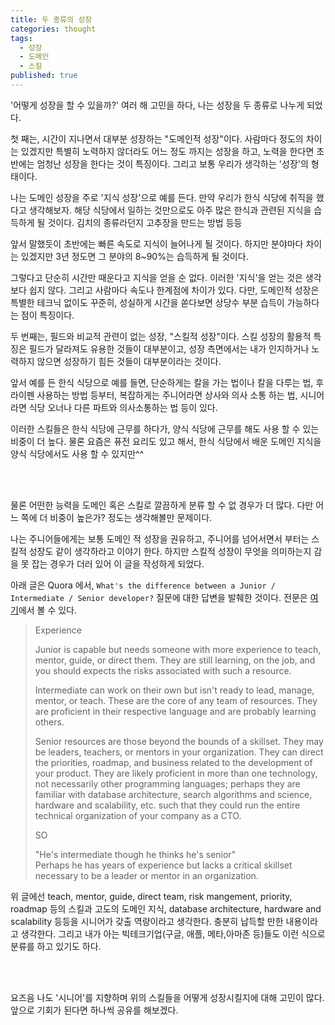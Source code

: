 ```yaml
---
title: 두 종류의 성장
categories: thought
tags:
  - 성장
  - 도메인
  - 스킬
published: true
---
```


'어떻게 성장을 할 수 있을까?' 여러 해 고민을 하다, 나는 성장을 두 종류로 나누게 되었다.

첫 째는, 시간이 지나면서 대부분 성장하는 "도메인적 성장"이다. 사람마다 정도의 차이는 있겠지만 특별히 노력하지 않더라도 어느 정도 까지는 성장을 하고, 노력을 한다면 초반에는 엄청난 성장을 한다는 것이 특징이다. 그리고 보통 우리가 생각하는 '성장'의 형태이다.

나는 도메인 성장을 주로 '지식 성장'으로 예를 든다. 만약 우리가 한식 식당에 취직을 했다고 생각해보자. 해당 식당에서 일하는 것만으로도 아주 많은 한식과 관련된 지식을 습득하게 될 것이다. 김치의 종류라던지 고추장을 만드는 방법 등등

앞서 말했듯이 초반에는 빠른 속도로 지식이 늘어나게 될 것이다. 하지만 분야마다 차이는 있겠지만 3년 정도면 그 분야의 8~90%는 습득하게 될 것이다.

그렇다고 단순히 시간만 때운다고 지식을 얻을 순 없다. 이러한 '지식'을 얻는 것은 생각보다 쉽지 않다. 그리고 사람마다 속도나 한계점에 차이가 있다. 다만, 도메인적 성장은 특별한 테크닉 없이도 꾸준히, 성실하게 시간을 쏟다보면 상당수 부분 습득이 가능하다는 점이 특징이다.

두 번째는, 필드와 비교적 관련이 없는 성장, "스킬적 성장"이다. 스킬 성장의 활용적 특징은 필드가 달라져도 유용한 것들이 대부분이고, 성장 측면에서는 내가 인지하거나 노력하지 않으면 성장하기 힘든 것들이 대부분이라는 것이다.

앞서 예를 든 한식 식당으로 예를 들면, 단순하게는 칼을 가는 법이나 칼을 다루는 법, 후라이펜 사용하는 방법 등부터, 복잡하게는 주니어라면 상사와 의사 소통 하는 법, 시니어라면 식당 오너나 다른 파트와 의사소통하는 법 등이 있다.

이러한 스킬들은 한식 식당에 근무를 하다가, 양식 식당에 근무를 해도 사용 할 수 있는 비중이 더 높다. 물론 요즘은 퓨전 요리도 있고 해서, 한식 식당에서 배운 도메인 지식을 양식 식당에서도 사용 할 수 있지만^^

<br><br>

물론 어떤한 능력을 도메인 혹은 스킬로 깔끔하게 분류 할 수 없 경우가 더 많다. 다만 어느 쪽에 더 비중이 높은가? 정도는 생각해볼만 문제이다.

나는 주니어들에게는 보통 도메인 적 성장을 권유하고, 주니어를 넘어서면서 부터는 스킬적 성장도 같이 생각하라고 이야기 한다. 하지만 스킬적 성장이 무엇을 의미하는지 감을 못 잡는 경우가 더러 있어 이 글을 작성하게 되었다. 

아래 글은 Quora 에서, `What's the difference between a Junior / Intermediate / Senior developer?` 질문에 대한 답변을 발췌한 것이다. 전문은 [여기](https://www.quora.com/Whats-the-difference-between-a-Junior-Intermediate-Senior-developer)에서 볼 수 있다.


>Experience
> 
> Junior is capable but needs someone with more experience to teach, mentor, guide, or direct them. They are still learning, on the job, and you should expects the risks associated with such a resource.
> 
> Intermediate can work on their own but isn't ready to lead, manage, mentor, or teach. These are the core of any team of resources. They are proficient in their respective language and are probably learning others.
> 
> Senior resources are those beyond the bounds of a skillset. They may be leaders, teachers, or mentors in your organization. They can direct the priorities, roadmap, and business related to the development of your product. They are likely proficient in more than one technology, not necessarily other programming languages; perhaps they are familiar with database architecture, search algorithms and science, hardware and scalability, etc. such that they could run the entire technical organization of your company as a CTO.
> 
> SO
> 
> "He's intermediate though he thinks he's senior"  
> Perhaps he has years of experience but lacks a critical skillset necessary to be a leader or mentor in an organization.


위 글에선 teach, mentor, guide, direct team, risk mangement, priority, roadmap 등의 스킬과 고도의 도메인 지식, database architecture, hardware and scalability 등등을 시니어가 갖출 역량이라고 생각한다. 충분히 납득할 만한 내용이라고 생각한다. 그리고 내가 아는 빅테크기업(구글, 애플, 메타,아마존 등)들도 이런 식으로 분류를 하고 있기도 하다.

<br><br>

요즈음 나도 '시니어'를 지향하며 위의 스킬들을 어떻게 성장시킬지에 대해 고민이 많다. 앞으로 기회가 된다면 하나씩 공유를 해보겠다.